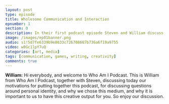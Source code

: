 ```yaml
---
layout: post
type: episode
title: Wholesome Communication and Interaction
epnumber: 1
section: 0
description: In their first podcast episode Steven and William discuss their motivations for asking the age-old question 'Who am I?' and how best to go about their quest of exploring possible paths to an answer.
image: /images/ep01banner.png
audio: s1!5d7fe6339b9e8833c726708687b736a6f19a9755
video: w8Gc1lpY7uQ
categories: [art, media]
tags: [communication, games, writing, creativity]
comments: true
---
```


<p><b>William:</b> Hi everybody, and welcome to Who Am I Podcast. This is William from Who Am I Podcast, together with Steven, discussing today our motivations for putting together this podcast, for discussing questions around personal identity, and why we chose this medium, and why it is important to us to have this creative output for you. So enjoy our discussion.</p>